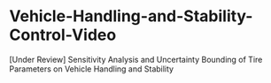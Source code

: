 # Vehicle-Handling-and-Stability-Control-Video
[Under Review] Sensitivity Analysis and Uncertainty Bounding of Tire Parameters on Vehicle Handling and Stability
